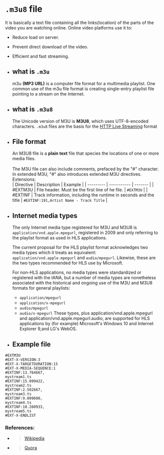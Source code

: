 # `.m3u8` file
  It is basically a text file containing all the links(location) of the parts of the video you are watching online. Online video platforms use it to:
  - Reduce load on server.
  - Prevent direct download of the video.
  - Efficient and fast streaming.

- ## what is `.m3u`

  m3u __(MP3 URL)__ is a computer file format for a multimedia playlist. One common use of the m3u file format is creating  single-entry playlist file pointing to a stream on the Internet.

- ## what is `.m3u8`

  The Unicode version of M3U is __M3U8__, which uses UTF-8-encoded characters. `.m3u8` files are the basis for the [HTTP Live Streaming](HLS.md) format

- ## File format

  An M3U8 file is a **plain text** file that species the locations of one or more media files.\
  \
  The M3U file can also include comments, prefaced by the "#" character. In extended M3U, "#" also introduces extended M3U directives.\
  Extensions:\
  | Directive | Description | Example |
  | --------- | ----------- | ------- |
  | #EXTM3U   | File header. Must be the first line of he file. | `#EXTM3U` |
  | #EXTINF   | Track information, including the runtime in seconds and the title | `#EXTINF:191,Artist Name - Track Title` |

- ## Internet media types

  The only Internet media type registered for M3U and M3U8 is `application/vnd.apple.mpegurl`, registered in 2009 and only referring to the playlist format as used in HLS applications.

  The current proposal for the HLS playlist format acknowledges two media types which it treats as equivalent: `application/vnd.apple.mpegurl` and `audio/mpegurl`. Likewise, these are the two types recommended for HLS use by Microsoft.

  For non-HLS applications, no media types were standardized or registered with the IANA, but a number of media types are nonetheless associated with the historical and ongoing use of the M3U and M3U8 formats for general playlists:

  - `application/mpegurl`
  - `application/x-mpegurl`
  - `audio/mpegurl`
  - `audio/x-mpegurl`
  These types, plus application/vnd.apple.mpegurl and application/vnd.apple.mpegurl.audio, are supported for HLS applications by (for example) Microsoft's Windows 10 and Internet Explorer 9,and LG's WebOS.

- ## Example file

```
#EXTM3U
#EXT-X-VERSION:3
#EXT-X-TARGETDURATION:15
#EXT-X-MEDIA-SEQUENCE:1
#EXTINF:13.764667,
mystream1.ts
#EXTINF:15.099422,
mystream2.ts
#EXTINF:2.502667,
mystream3.ts
#EXTINF:9.009600,
mystream4.ts
#EXTINF:10.260933,
mystream5.ts
#EXT-X-ENDLIST
```

### References:

- > [Wikipedia](https://en.wikipedia.org/wiki/M3U)
- > [Quora](https://www.quora.com/How-do-I-open-m3u8-video-format-file)
